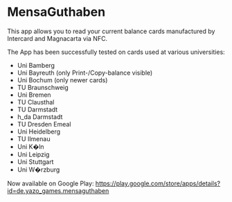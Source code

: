 MensaGuthaben
=============

This app allows you to read your current balance cards manufactured by Intercard and Magnacarta via NFC. 

The App has been successfully tested on cards used at various universities:

* Uni Bamberg
* Uni Bayreuth (only Print-/Copy-balance visible)
* Uni Bochum (only newer cards)
* TU Braunschweig
* Uni Bremen
* TU Clausthal
* TU Darmstadt
* h_da Darmstadt
* TU Dresden Emeal
* Uni Heidelberg
* TU Ilmenau
* Uni K�ln
* Uni Leipzig
* Uni Stuttgart
* Uni W�rzburg

Now available on Google Play: https://play.google.com/store/apps/details?id=de.yazo_games.mensaguthaben
